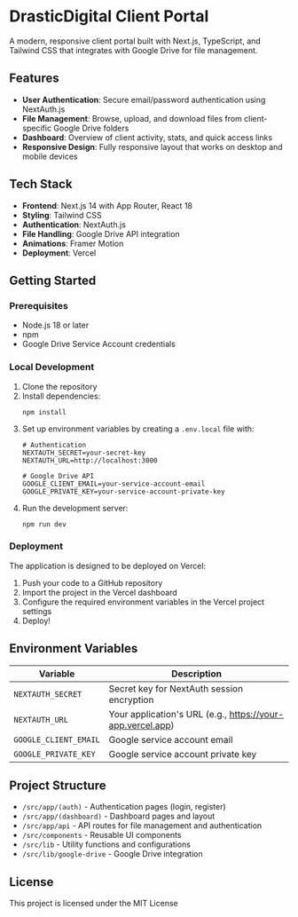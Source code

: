# DrasticDigital Client Portal

A modern, responsive client portal built with Next.js, TypeScript, and Tailwind CSS that integrates with Google Drive for file management.

## Features

- **User Authentication**: Secure email/password authentication using NextAuth.js
- **File Management**: Browse, upload, and download files from client-specific Google Drive folders
- **Dashboard**: Overview of client activity, stats, and quick access links
- **Responsive Design**: Fully responsive layout that works on desktop and mobile devices

## Tech Stack

- **Frontend**: Next.js 14 with App Router, React 18
- **Styling**: Tailwind CSS
- **Authentication**: NextAuth.js
- **File Handling**: Google Drive API integration
- **Animations**: Framer Motion
- **Deployment**: Vercel

## Getting Started

### Prerequisites

- Node.js 18 or later
- npm 
- Google Drive Service Account credentials

### Local Development

1. Clone the repository
2. Install dependencies:
   ```
   npm install
   ```
3. Set up environment variables by creating a `.env.local` file with:
   ```
   # Authentication
   NEXTAUTH_SECRET=your-secret-key
   NEXTAUTH_URL=http://localhost:3000

   # Google Drive API
   GOOGLE_CLIENT_EMAIL=your-service-account-email
   GOOGLE_PRIVATE_KEY=your-service-account-private-key
   ```
4. Run the development server:
   ```
   npm run dev
   ```

### Deployment

The application is designed to be deployed on Vercel:

1. Push your code to a GitHub repository
2. Import the project in the Vercel dashboard
3. Configure the required environment variables in the Vercel project settings
4. Deploy!

## Environment Variables

| Variable | Description |
|----------|-------------|
| `NEXTAUTH_SECRET` | Secret key for NextAuth session encryption |
| `NEXTAUTH_URL` | Your application's URL (e.g., https://your-app.vercel.app) |
| `GOOGLE_CLIENT_EMAIL` | Google service account email |
| `GOOGLE_PRIVATE_KEY` | Google service account private key |

## Project Structure

- `/src/app/(auth)` - Authentication pages (login, register)
- `/src/app/(dashboard)` - Dashboard pages and layout
- `/src/app/api` - API routes for file management and authentication
- `/src/components` - Reusable UI components
- `/src/lib` - Utility functions and configurations
- `/src/lib/google-drive` - Google Drive integration

## License

This project is licensed under the MIT License
